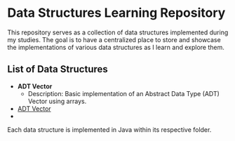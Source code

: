 # Data Structures Learning Repository


This repository serves as a collection of data structures implemented during my studies. The goal is to have a centralized place to store and showcase the implementations of various data structures as I learn and explore them.

## List of Data Structures

- **ADT Vector**
  - Description: Basic implementation of an Abstract Data Type (ADT) Vector using arrays.
- [ADT Vector](https://github.com/lfernando-cn/data-structures-examples/blob/main/AbstractDataType-Vector/src/ADTVector.java)
- <!-- Add more as you implement -->

Each data structure is implemented in Java within its respective folder.




